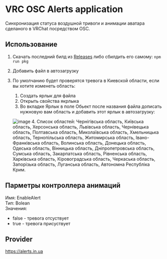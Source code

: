 # VRC OSC Alerts application
Синхронизация статуса воздушной тривоги и анимации аватара сделаного в VRChat посредством OSC.<br>

## Использование
1. Скачать последний билд из [Releases](https://github.com/LoliE1ON/vrc-osc-alert/releases) либо сбилдить его самому: `npm run pkg`
2. Добавить файл в автозагрузку
3. По умолчанию будет проверятся тревога в Киевской области, если вы хотите изменеть область:
   1. Создать ярлык для файла
   2. Открыть свойства якрлыка
   3. Во вкладке Ярлык в поле Обьект после названия файла дописать нужновую вам область и добавить этот ярлык в автозагрузку:
   
   ![image](https://user-images.githubusercontent.com/13187840/197339428-7381bd89-c754-4c30-9bc9-51b1bd4304a1.png)
   4. Список областей: Чернігівська область, Київська область, Херсонська область, Львівська область, Чернівецька область, Полтавська область, Миколаївська область, Хмельницька область, Тернопільська область, Житомирська область, Івано-Франківська область, Волинська область, Донецька область, Одеська область, Вінницька область, Дніпропетровська область, Сумська область, Закарпатська область, Рівненська область, Харківська область, Кіровоградська область, Черкаська область, Запорізька область, Луганська область, Автономна Республіка Крим.

## Парметры контроллера анимаций
Имя: EnableAlert<br>
Тип: Bolean<br>
Значения:
- false - тревога отсуствует
- true - тревога присуствует

## Provider
https://alerts.in.ua
